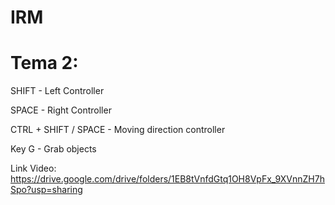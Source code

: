 # IRM

# Tema 2:

SHIFT - Left Controller

SPACE - Right Controller

CTRL + SHIFT / SPACE - Moving direction controller

Key G - Grab objects

Link Video: https://drive.google.com/drive/folders/1EB8tVnfdGtq1OH8VpFx_9XVnnZH7hSpo?usp=sharing

